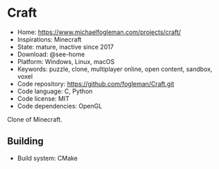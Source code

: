 # Craft

- Home: https://www.michaelfogleman.com/projects/craft/
- Inspirations: Minecraft
- State: mature, inactive since 2017
- Download: @see-home
- Platform: Windows, Linux, macOS
- Keywords: puzzle, clone, multiplayer online, open content, sandbox, voxel
- Code repository: https://github.com/fogleman/Craft.git
- Code language: C, Python
- Code license: MIT
- Code dependencies: OpenGL

Clone of Minecraft.

## Building

- Build system: CMake
